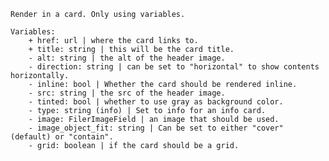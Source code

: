     Render in a card. Only using variables.

    Variables:
        + href: url | where the card links to.
        + title: string | this will be the card title.
        - alt: string | the alt of the header image.
        - direction: string | can be set to "horizontal" to show contents horizontally.
        - inline: bool | Whether the card should be rendered inline.
        - src: string | the src of the header image.
        - tinted: bool | whether to use gray as background color.
        - type: string (info) | Set to info for an info card.
        - image: FilerImageField | an image that should be used.
        - image_object_fit: string | Can be set to either "cover" (default) or "contain".
        - grid: boolean | if the card should be a grid.
